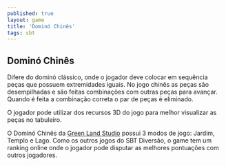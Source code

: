 ```yaml
---
published: true
layout: game
title: 'Dominó Chinês'
tags: sbt
---
```

## Dominó Chinês
Difere do dominó clássico, onde o jogador deve colocar em sequência peças que possuem extremidades iguais. No jogo chinês as peças são desempilhadas e são feitas combinações com outras peças para avançar. Quando é feita a combinação correta o par de peças é eliminado.







O jogador pode utilizar dos recursos 3D do jogo para melhor visualizar as peças no tabuleiro.

O Dominó Chinês da <a href="http://www.greenlandstudios.com/" target="_blank">Green Land Studio</a>
 possui 3 modos de jogo: Jardim, Templo e Lago. Como os outros jogos do SBT Diversão, o game tem um ranking online onde o jogador pode disputar as melhores pontuações com outros jogadores.




